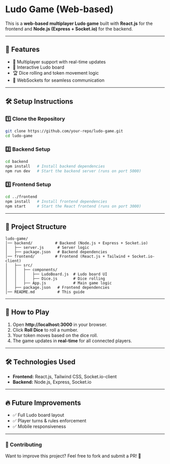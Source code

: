 # Ludo Game (Web-based)

This is a **web-based multiplayer Ludo game** built with **React.js** for the frontend and **Node.js (Express + Socket.io)** for the backend.

---

## 🚀 Features
- 🎲 Multiplayer support with real-time updates
- 🎨 Interactive Ludo board
- 🏆 Dice rolling and token movement logic
- 🔄 WebSockets for seamless communication

---

## 🛠️ Setup Instructions

### 1️⃣ Clone the Repository
```sh
git clone https://github.com/your-repo/ludo-game.git
cd ludo-game
```

### 2️⃣ Backend Setup
```sh
cd backend
npm install   # Install backend dependencies
npm run dev   # Start the backend server (runs on port 5000)
```

### 3️⃣ Frontend Setup
```sh
cd ../frontend
npm install   # Install frontend dependencies
npm start     # Start the React frontend (runs on port 3000)
```

---

## 📌 Project Structure
```
ludo-game/
│── backend/          # Backend (Node.js + Express + Socket.io)
│   ├── server.js      # Server logic
│   ├── package.json   # Backend dependencies
│── frontend/         # Frontend (React.js + Tailwind + Socket.io-client)
│   ├── src/
│   │   ├── components/
│   │   │   ├── LudoBoard.js  # Ludo board UI
│   │   │   ├── Dice.js       # Dice rolling
│   │   ├── App.js            # Main game logic
│   ├── package.json   # Frontend dependencies
│── README.md          # This guide
```

---

## 📌 How to Play
1. Open **http://localhost:3000** in your browser.
2. Click **Roll Dice** to roll a number.
3. Your token moves based on the dice roll.
4. The game updates in **real-time** for all connected players.

---

## 🛠️ Technologies Used
- **Frontend:** React.js, Tailwind CSS, Socket.io-client
- **Backend:** Node.js, Express, Socket.io

---

## 🔥 Future Improvements
- ✅ Full Ludo board layout
- ✅ Player turns & rules enforcement
- ✅ Mobile responsiveness

---

### 🤝 Contributing
Want to improve this project? Feel free to fork and submit a PR! 🚀

